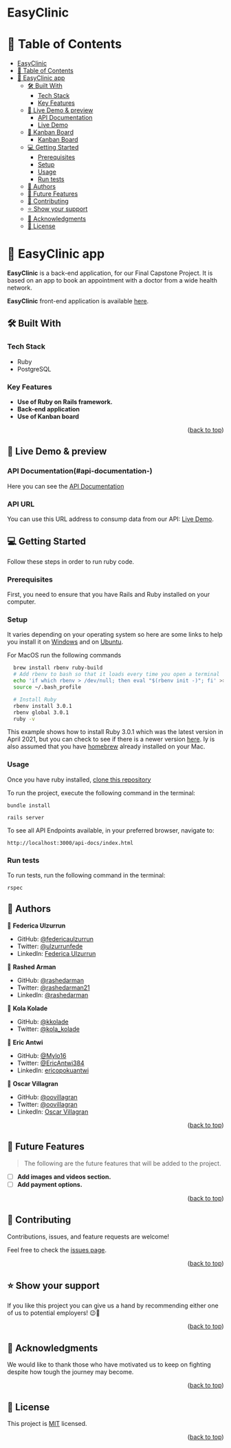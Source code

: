 # EasyClinic

<a name="readme-top"></a>

<!-- TABLE OF CONTENTS -->

# 📗 Table of Contents

- [EasyClinic](#EasyClinic)
- [📗 Table of Contents](#-table-of-contents)
- [📖 EasyClinic app ](#-EasyClinic-app-)
  - [🛠 Built With ](#-built-with-)
    - [Tech Stack ](#tech-stack-)
    - [Key Features ](#key-features-)
  - [🚀 Live Demo \& preview ](#-live-demo--preview-)
    - [API Documentation](#api-documentation-)
    - [Live Demo](#live-demo-)
  - [📜 Kanban Board ](#-kanban-board-)
    - [Kanban Board](#kanban-)  
  - [💻 Getting Started ](#-getting-started-)
    - [Prerequisites](#prerequisites)
    - [Setup](#setup)
    - [Usage](#usage)
    - [Run tests](#run-tests)
  - [👥 Authors ](#-authors-)
  - [🔭 Future Features ](#-future-features-)
  - [🤝 Contributing ](#-contributing-)
  - [⭐️ Show your support ](#️-show-your-support-)
  - [🙏 Acknowledgments ](#-acknowledgments-)
  - [📝 License ](#-license-)

<!-- PROJECT DESCRIPTION -->

# 📖 EasyClinic app <a name="about-project"></a>

**EasyClinic** is a back-end application, for our Final Capstone Project. It is based on an app to book an appointment with a doctor from a wide health network.

**EasyClinic** front-end application is available [here](https://github.com/oovillagran/final-capstone-front-end).

## 🛠 Built With <a name="built-with"></a>

### Tech Stack <a name="tech-stack"></a>

- Ruby
- PostgreSQL

</details>

<!-- Features -->

### Key Features <a name="key-features"></a>

- **Use of Ruby on Rails framework.**
- **Back-end application**
- **Use of Kanban board**

<p align="right">(<a href="#readme-top">back to top</a>)</p>

## 🚀 Live Demo & preview <a name="live demo"></a>

### API Documentation(#api-documentation-)
Here you can see the [API Documentation](http://localhost:3000/api-docs/index.html)

### API URL 
You can use this URL address to consump data from our API: [Live Demo](https://rails-sf9c.onrender.com).


<!-- GETTING STARTED -->

## 💻 Getting Started <a name="getting-started"></a>

Follow these steps in order to run ruby code.

### Prerequisites

First, you need to ensure that you have Rails and Ruby installed on your computer.

### Setup

It varies depending on your operating system so here are some links to help you install it on [Windows](https://gorails.com/setup/windows/10) and on [Ubuntu](https://www.ruby-lang.org/en/documentation/installation/#apt).

For MacOS run the following commands

```sh
  brew install rbenv ruby-build
  # Add rbenv to bash so that it loads every time you open a terminal
  echo 'if which rbenv > /dev/null; then eval "$(rbenv init -)"; fi' >> ~/.bash_profile
  source ~/.bash_profile

  # Install Ruby
  rbenv install 3.0.1
  rbenv global 3.0.1
  ruby -v
```

This example shows how to install Ruby 3.0.1 which was the latest version in April 2021, but you can check to see if there is a newer version [here](https://www.ruby-lang.org/en/downloads/releases/). Iy is also assumed that you have [homebrew](https://brew.sh/) already installed on your Mac.

### Usage

Once you have ruby installed, [clone this repository](https://docs.github.com/en/repositories/creating-and-managing-repositories/cloning-a-repository)

To run the project, execute the following command in the terminal:
```
bundle install
```
```
rails server
```
To see all API Endpoints available, in your preferred browser, navigate to:
```
http://localhost:3000/api-docs/index.html
```

### Run tests
To run tests, run the following command in the terminal:
```
rspec
```

<!-- AUTHORS -->

## 👥 Authors <a name="authors"></a>
👤 **Federica Ulzurrun**

- GitHub: [@federicaulzurrun](https://github.com/federicaulzurrun)
- Twitter: [@ulzurrunfede](https://mobile.twitter.com/ulzurrunfede)
- LinkedIn: [Federica Ulzurrun](https://www.linkedin.com/in/federicaulzurrun/)

👤 **Rashed Arman**

- GitHub: [@rashedarman](https://github.com/rashedarman)
- Twitter: [@rashedarman21](https://twitter.com/rashedarman21)
- LinkedIn: [@rashedarman](https://linkedin.com/in/rashedarman)

👤 **Kola Kolade**

- GitHub: [@kkolade](https://github.com/kkolade)
- Twitter: [@kola_kolade](https://twitter.com/kola_kolade)

👤 **Eric Antwi**

- GitHub: [@Mylo16](https://github.com/Mylo16)
- Twitter: [@EricAntwi384](https://twitter.com/EricAntwi384)
- LinkedIn: [ericopokuantwi](https://www.linkedin.com/in/ericopokuantwi/)

👤 **Oscar Villagran**

- GitHub: [@oovillagran](https://github.com/oovillagran)
- Twitter: [@oovillagran](https://twitter.com/oovillagran)
- LinkedIn: [Oscar Villagran](https://www.linkedin.com/in/oovillagran/)

<p align="right">(<a href="#readme-top">back to top</a>)</p>

<!-- FUTURE FEATURES -->

## 🔭 Future Features <a name="future-features"></a>

> The following are the future features that will be added to the project.

- [ ] **Add images and videos section.**
- [ ] **Add payment options.**

<p align="right">(<a href="#readme-top">back to top</a>)</p>

<!-- CONTRIBUTING -->

## 🤝 Contributing <a name="contributing"></a>

Contributions, issues, and feature requests are welcome!

Feel free to check the [issues page](../../issues/).

<p align="right">(<a href="#readme-top">back to top</a>)</p>

<!-- SUPPORT -->

## ⭐️ Show your support <a name="support"></a>

If you like this project you can give us a hand by recommending either one of us to potential employers! 😉🤝

<p align="right">(<a href="#readme-top">back to top</a>)</p>

<!-- ACKNOWLEDGEMENTS -->

## 🙏 Acknowledgments <a name="acknowledgements"></a>

We would like to thank those who have motivated us to keep on fighting despite how tough the journey may become.

<p align="right">(<a href="#readme-top">back to top</a>)</p>

<!-- LICENSE -->

## 📝 License <a name="license"></a>

This project is [MIT](./LICENSE) licensed.

<p align="right">(<a href="#readme-top">back to top</a>)</p>